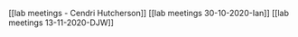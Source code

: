 
[[lab meetings - Cendri Hutcherson]]
[[lab meetings 30-10-2020-Ian]]
[[lab meetings 13-11-2020-DJW]]